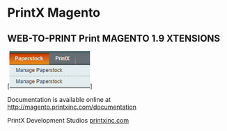 # PrintX Magento
## WEB-TO-PRINT Print MAGENTO 1.9 XTENSIONS

[![Build Status](printx_paperstock.png)]

Documentation is available online at
http://magento.printxinc.com/documentation

PrintX Development Studios
<a href='http://printxinc.com'>printxinc.com</a>